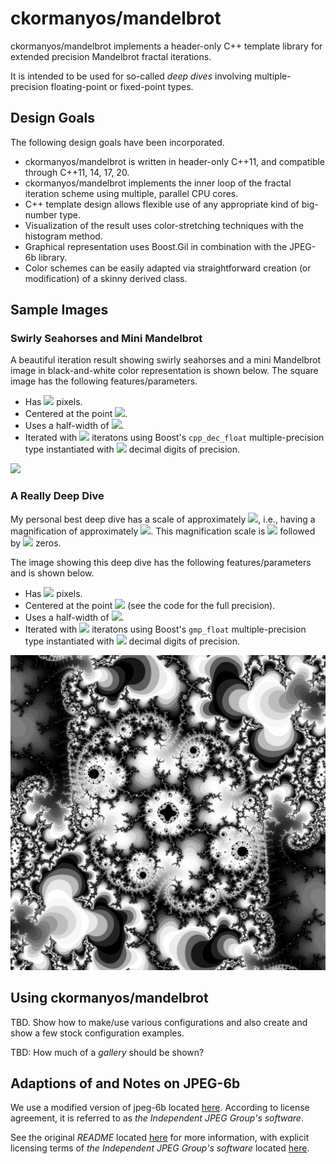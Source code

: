 ﻿ckormanyos/mandelbrot
==================

ckormanyos/mandelbrot implements a header-only C++ template library for
extended precision Mandelbrot fractal iterations.

It is intended to be used for so-called _deep_ _dives_ involving multiple-precision
floating-point or fixed-point types.

## Design Goals

The following design goals have been incorporated.
  - ckormanyos/mandelbrot is written in header-only C++11, and compatible through C++11, 14, 17, 20.
  - ckormanyos/mandelbrot implements the inner loop of the fractal iteration scheme using multiple, parallel CPU cores.
  - C++ template design allows flexible use of any appropriate kind of big-number type.
  - Visualization of the result uses color-stretching techniques with the histogram method.
  - Graphical representation uses Boost.Gil in combination with the JPEG-6b library.
  - Color schemes can be easily adapted via straightforward creation (or modification) of a skinny derived class.

## Sample Images

### Swirly Seahorses and Mini Mandelbrot

A beautiful iteration result showing swirly seahorses and a mini Mandelbrot image
in black-and-white color representation is shown below. The square image
has the following features/parameters.

  - Has <img src="https://render.githubusercontent.com/render/math?math=2048\,\times\,2048"> pixels.
  - Centered at the point <img src="https://render.githubusercontent.com/render/math?math=(-0.7453983606667815,\,0.1125046349959942)">.
  - Uses a half-width of <img src="https://render.githubusercontent.com/render/math?math=1.76\,\times\,10^{-12}">.
  - Iterated with <img src="https://render.githubusercontent.com/render/math?math=2,000"> iteratons using Boost's `cpp_dec_float` multiple-precision type instantiated with <img src="https://render.githubusercontent.com/render/math?math=37"> decimal digits of precision.

![](./images/mandelbrot_MANDELBROT_05_SEAHORSES.jpg)

### A Really Deep Dive

My personal best deep dive has a scale of approximately
<img src="https://render.githubusercontent.com/render/math?math=10^{-311}">,
i.e., having a magnification of approximately
<img src="https://render.githubusercontent.com/render/math?math=10^{311}">.
This magnification scale is
<img src="https://render.githubusercontent.com/render/math?math=1">
followed by
<img src="https://render.githubusercontent.com/render/math?math=311">
zeros.

The image showing this deep dive has the following features/parameters and is shown below.

  - Has <img src="https://render.githubusercontent.com/render/math?math=1536\,\times\,1536"> pixels.
  - Centered at the point <img src="https://render.githubusercontent.com/render/math?math=(0.3602404434376143632361252444495453084826\ldots,\,-0.6413130610648031748603750151793020665794\ldots"> (see the code for the full precision).
  - Uses a half-width of <img src="https://render.githubusercontent.com/render/math?math=4.4\,\times\,10^{-311}">.
  - Iterated with <img src="https://render.githubusercontent.com/render/math?math=60,000"> iteratons using Boost's `gmp_float` multiple-precision type instantiated with <img src="https://render.githubusercontent.com/render/math?math=365"> decimal digits of precision.

![](./images/mandelbrot_MANDELBROT_20_ZOOM_VERY_DEEP_00.jpg)

## Using ckormanyos/mandelbrot

TBD. Show how to make/use various configurations and also create and show
a few stock configuration examples.

TBD: How much of a _gallery_ should be shown?

## Adaptions of and Notes on JPEG-6b

We use a modified version of jpeg-6b located [here](./jpeg-6b-2022).
According to license agreement, it is referred to as
_the_ _Independent_ _JPEG_ _Group's_ _software_.

See the original _README_ located [here](./jpeg-6b-2022)
for more information, with explicit licensing terms
of _the_ _Independent_ _JPEG_ _Group's_ _software_ located
[here](https://github.com/ckormanyos/mandelbrot/blob/78114ab4bc2ba14e9abe8f113f2e0cf4d422cb9f/jpeg-6b-2022/README#L111).
